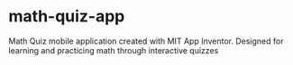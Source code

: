 # math-quiz-app
Math Quiz mobile application created with MIT App Inventor. Designed for learning and practicing math through interactive quizzes
